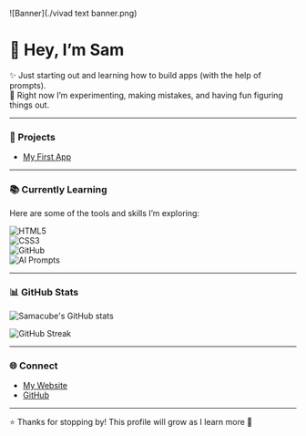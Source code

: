
![Banner](./vivad text banner.png)

# 👋 Hey, I’m Sam

✨ Just starting out and learning how to build apps (with the help of prompts).  
🌱 Right now I’m experimenting, making mistakes, and having fun figuring things out.  

---

### 🚀 Projects
- [My First App](https://github.com/samcubiz/my-first-app)  

---

### 📚 Currently Learning
Here are some of the tools and skills I’m exploring:  

![HTML5](https://img.shields.io/badge/HTML5-E34F26?style=for-the-badge&logo=html5&logoColor=white)  
![CSS3](https://img.shields.io/badge/CSS3-1572B6?style=for-the-badge&logo=css3&logoColor=white)  
![GitHub](https://img.shields.io/badge/GitHub-181717?style=for-the-badge&logo=github&logoColor=white)  
![AI Prompts](https://img.shields.io/badge/AI%20Prompts-8A2BE2?style=for-the-badge&logo=openai&logoColor=white)  

---

### 📊 GitHub Stats
![Samacube's GitHub stats](https://github-readme-stats.vercel.app/api?username=samacube-bus&show_icons=true&theme=tokyonight)  

![GitHub Streak](https://streak-stats.demolab.com?user=samacube-bus&theme=tokyonight&hide_border=true&border_radius=6)  

---

### 🌐 Connect
- [My Website](https://samcubiz.github.io)  
- [GitHub](https://github.com/samcubiz)  

---

⭐ Thanks for stopping by! This profile will grow as I learn more 🚀
